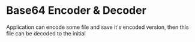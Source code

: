 # Base64 Encoder & Decoder
Application can encode some file and save it's encoded version, then this file can be decoded to the initial 
